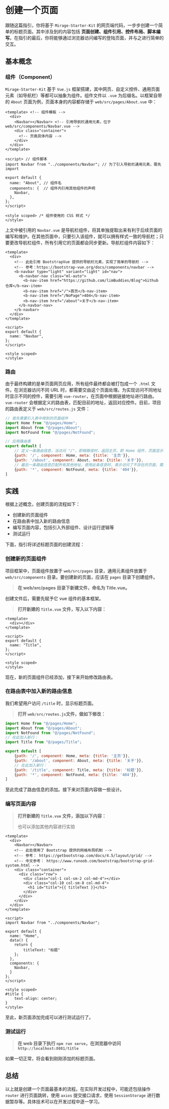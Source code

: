 # 创建一个页面

跟随这篇指引，你将基于 `Mirage-Starter-Kit` 的网页端代码，一步步创建一个简单的标题页面。其中涉及到的内容包括 **页面创建、组件引用、控件布局、脚本编写**。在指引的最后，你将能够通过浏览器访问编写的登陆页面，并与之进行简单的交互。

## 基本概念

### 组件（Component）

`Mirage-Starter-Kit` 基于 `Vue.js` 框架搭建，其中网页、自定义控件、通用页面元素（如导航栏）等都可以抽象为组件。组件文件以 `.vue` 为后缀名。以框架自带的 `About` 页面为例，页面本身的内容都存储于 `web/src/pages/About.vue` 中：

```vue
<template> <!-- 组件模板 -->
  <div>
    <Navbar></Navbar> <!-- 引用导航栏通用元素，位于 web/src/components/Navbar.vue -->
    <div class="container">
      <!-- 页面具体内容 -->
    </div>
  </div>
</template>

<script> // 组件脚本
import Navbar from "../components/Navbar"; // 为了引入导航栏通用元素，需先 import

export default {
  name: "About", // 组件名
  components: {  // 组件内引用其他组件的声明
    Navbar,
  },
};
</script>

<style scoped> /* 组件使用的 CSS 样式 */
</style>
```

上文中被引用的 `Navbar.vue` 是导航栏组件，将其单独提取出来有利于后续页面的编写和维护。在其他页面中，只要引入该组件，就可以拥有样式一致的导航栏；只要更改导航栏组件，所有引用它的页面都会同步更新。导航栏组件内容如下：

```vue
<template>
  <div>
    <!-- 此处引用 BootstrapVue 提供的导航栏元素，实现了简单的导航栏 -->
    <!-- 参考：https://bootstrap-vue.org/docs/components/navbar -->
    <b-navbar type="light" variant="light" id="nav">
      <b-navbar-nav class="ml-auto">
        <b-nav-item href="https://github.com/limBuddies/Blog">Github 仓库</b-nav-item>
        <b-nav-item href="/">首页</b-nav-item>
        <b-nav-item href="/NoPage">404</b-nav-item>
        <b-nav-item href="/about">关于</b-nav-item>
      </b-navbar-nav>
    </b-navbar>
  </div>
</template>

<script>
export default {
  name: "Navbar",
};
</script>

<style scoped>
</style>
```

### 路由

由于最终构建的是单页面网页应用，所有组件最终都会被打包成一个 `.html` 文件。在浏览器访问不同 URL 时，都需要交由这个页面处理。为实现访问不同地址时显示不同的控件，需要引用 `vue-router`，在页面中根据链接地址进行路由。`vue-router` 会根据定义的路由表，匹配目前的地址，返回对应控件。目前，项目的路由表定义于 `web/src/routes.js` 文件：

```javascript
// 首先需要引入表中用到的页面组件
import Home from "@/pages/Home";
import About from "@/pages/About";
import NotFound from "@/pages/NotFound";

// 应用路由表
export default [
    // 定义一条路由信息，当访问 "/"，即根路径时，返回主页，即 Home 组件，页面显示标题为 "主页"
    {path: '/', component: Home, meta: {title: '主页'}}, 
    {path: '/about', component: About, meta: {title: '关于'}},
    // 最后一条路由信息匹配所有其他地址，使用此条信息时，表示访问了不存在的页面，需要处理404情况
    {path: '*', component: NotFound, meta: {title: '404'}},
]
```

## 实践

根据上述概念，创建页面的流程如下：

+ 创建新的页面组件
+ 在路由表中加入新的路由信息
+ 编写页面内容，包括引入外部组件、设计运行逻辑等
+ 测试运行

下面，指引将详述标题页面的创建流程：

### 创建新的页面组件

项目框架中，页面组件放置于 `web/src/pages` 目录，通用元素组件放置于 `web/src/components` 目录。要创建新的页面，应该在 `pages` 目录下创建组件。

> **在 web/src/pages 目录下新建文件，命名为 Title.vue。**

创建文件后，需要先赋予它 vue 组件的基本框架。

> **打开新建的 `Title.vue` 文件，写入以下内容：**

```vue
<template>
  <div></div>
</template>

<script>
export default {
  name: "Title",
};
</script>

<style scoped>
</style>
```

现在，新的页面组件已经添加，接下来开始修改路由表。

### 在路由表中加入新的路由信息

我们希望用户访问 `/title` 时，显示标题页面。

> **打开 `web/src/routes.js`文件，做如下修改：**

```javascript
import Home from "@/pages/Home";
import About from "@/pages/About";
import NotFound from "@/pages/NotFound";
// 在此加入新行：
import Title from "@/pages/Title";

export default [
    {path: '/', component: Home, meta: {title: '主页'}},
    {path: '/about', component: About, meta: {title: '关于'}},
    // 在此加入新行：
    {path: '/title', component: Title, meta: {title: '标题'}},
    {path: '*', component: NotFound, meta: {title: '404'}},
]
```

至此完成了路由信息的添加。接下来对页面内容做一些设计。

### 编写页面内容

> **打开新建的 `Title.vue` 文件，添加以下内容：**
>
> 也可以添加其他内容进行实验

```vue
<template>
  <div>
    <Navbar></Navbar>
    <!-- 此处使用了 Bootstrap 提供的网格布局机制 -->
    <!-- 参考： https://getbootstrap.com/docs/4.5/layout/grid/ -->
    <!-- 中文参考： https://www.runoob.com/bootstrap/bootstrap-grid-system.html -->
    <div class="container">
      <div class="row">
        <div class="col-1 col-sm-2 col-md-4"></div>
        <div class="col-10 col-sm-8 col-md-4">
          <h1 id="title">{{ titleText }}</h1>
        </div>
      </div>
    </div>
  </div>
</template>

<script>
import Navbar from "../components/Navbar";

export default {
  name: "Home",
  data() {
    return {
        titleText: "标题"
    };
  },
  components: {
    Navbar,
  }
};
</script>

<style scoped>
#title {
    text-align: center;
}
</style>
```

至此，新页面添加完成可以进行测试运行了。

### 测试运行

> **在 web 目录下执行 `npm run serve`，在浏览器中访问 `http://localhost:8081/title`**

如果一切正常，将会看到刚刚添加的标题页面。

## 总结

以上就是创建一个页面最基本的流程。在实际开发过程中，可能还包括操作 `router` 进行页面跳转，使用 `axios` 提交接口请求，使用 `SessionStorage` 进行数据暂存等。具体技术可以在开发过程中逐一学习。